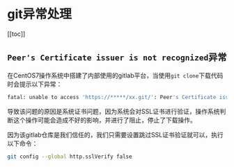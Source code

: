 # git异常处理

[[toc]]

## `Peer's Certificate issuer is not recognized`异常


在CentOS7操作系统中搭建了内部使用的gitlab平台，当使用`git clone`下载代码时会提示以下异常：

```sh
fatal: unable to access 'https://*****/xx.git/': Peer's Certificate issuer is not recognized.
```

导致该问题的原因是系统证书问题，因为系统会对SSL证书进行验证，操作系统判断这个操作可能会造成不好的影响，并进行了阻止，停止了下载操作。

因为该gitlab仓库是我们信任的，我们只需要设置跳过SSL证书验证就可以，执行以下命令：

```sh
git config --global http.sslVerify false
```